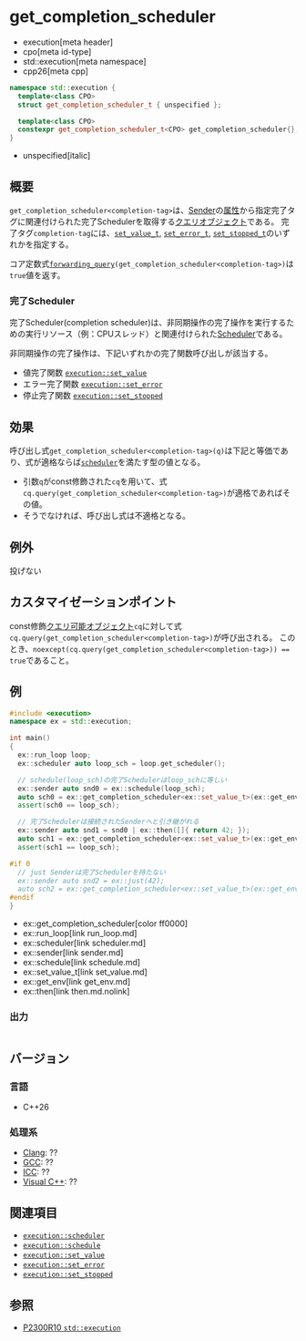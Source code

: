 # get_completion_scheduler
* execution[meta header]
* cpo[meta id-type]
* std::execution[meta namespace]
* cpp26[meta cpp]

```cpp
namespace std::execution {
  template<class CPO>
  struct get_completion_scheduler_t { unspecified };

  template<class CPO>
  constexpr get_completion_scheduler_t<CPO> get_completion_scheduler{};
}
```
* unspecified[italic]

## 概要
`get_completion_scheduler<completion-tag>`は、[Sender](sender.md)の[属性](get_env.md)から指定完了タグに関連付けられた完了Schedulerを取得する[クエリオブジェクト](../queryable.md)である。
完了タグ`completion-tag`には、[`set_value_t`](set_value.md), [`set_error_t`](set_error.md), [`set_stopped_t`](set_stopped.md)のいずれかを指定する。

コア定数式[`forwarding_query`](../forwarding_query.md)`(get_completion_scheduler<completion-tag>)`は`true`値を返す。


### 完了Scheduler
完了Scheduler(completion scheduler)は、非同期操作の完了操作を実行するための実行リソース（例：CPUスレッド）と関連付けられた[Scheduler](scheduler.md)である。

非同期操作の完了操作は、下記いずれかの完了関数呼び出しが該当する。

- 値完了関数 [`execution::set_value`](set_value.md)
- エラー完了関数 [`execution::set_error`](set_error.md) 
- 停止完了関数 [`execution::set_stopped`](set_stopped.md)


## 効果
呼び出し式`get_completion_scheduler<completion-tag>(q)`は下記と等価であり、式が適格ならば[`scheduler`](scheduler.md)を満たす型の値となる。

- 引数`q`がconst修飾された`cq`を用いて、式`cq.query(get_completion_scheduler<completion-tag>)`が適格であればその値。
- そうでなければ、呼び出し式は不適格となる。


## 例外
投げない


## カスタマイゼーションポイント
const修飾[クエリ可能オブジェクト](../queryable.md)`cq`に対して式`cq.query(get_completion_scheduler<completion-tag>)`が呼び出される。
このとき、`noexcept(cq.query(get_completion_scheduler<completion-tag>)) == true`であること。


## 例
```cpp
#include <execution>
namespace ex = std::execution;

int main()
{
  ex::run_loop loop;
  ex::scheduler auto loop_sch = loop.get_scheduler();

  // schedule(loop_sch)の完了Schedulerはloop_schに等しい
  ex::sender auto snd0 = ex::schedule(loop_sch);
  auto sch0 = ex::get_completion_scheduler<ex::set_value_t>(ex::get_env(snd0));
  assert(sch0 == loop_sch);

  // 完了Schedulerは接続されたSenderへと引き継がれる
  ex::sender auto snd1 = snd0 | ex::then([]{ return 42; });
  auto sch1 = ex::get_completion_scheduler<ex::set_value_t>(ex::get_env(snd1));
  assert(sch1 == loop_sch);

#if 0
  // just Senderは完了Schedulerを持たない
  ex::sender auto snd2 = ex::just(42);
  auto sch2 = ex::get_completion_scheduler<ex::set_value_t>(ex::get_env(snd2));
#endif
}
```
* ex::get_completion_scheduler[color ff0000]
* ex::run_loop[link run_loop.md]
* ex::scheduler[link scheduler.md]
* ex::sender[link sender.md]
* ex::schedule[link schedule.md]
* ex::set_value_t[link set_value.md]
* ex::get_env[link get_env.md]
* ex::then[link then.md.nolink]

### 出力
```
```


## バージョン
### 言語
- C++26

### 処理系
- [Clang](/implementation.md#clang): ??
- [GCC](/implementation.md#gcc): ??
- [ICC](/implementation.md#icc): ??
- [Visual C++](/implementation.md#visual_cpp): ??


## 関連項目
- [`execution::scheduler`](scheduler.md)
- [`execution::schedule`](schedule.md)
- [`execution::set_value`](set_value.md)
- [`execution::set_error`](set_error.md)
- [`execution::set_stopped`](set_stopped.md)


## 参照
- [P2300R10 `std::execution`](https://www.open-std.org/jtc1/sc22/wg21/docs/papers/2024/p2300r10.html)
